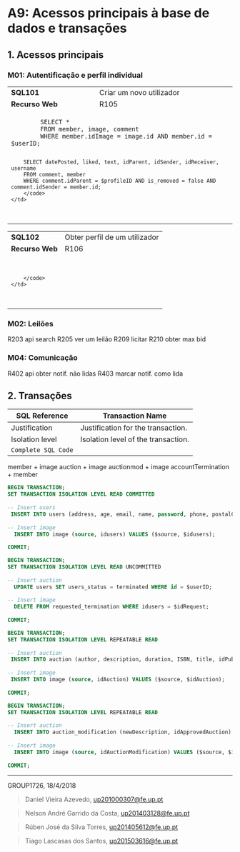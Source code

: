 # A9: Acessos principais à base de dados e transações

## 1. Acessos principais

### M01: Autentificação e perfil individual

<table>
  <tr>
    <td><strong>SQL101</strong></td>
    <td>Criar um novo utilizador</td>
  </tr>
  <tr>
    <td><strong>Recurso Web</strong></td>
    <td>R105</td>
  </tr>
  <tr>
    <td colspan="2">
		<code style="display:block;white-space: pre-wrap">
		SELECT *
		FROM member, image, comment
		WHERE member.idImage = image.id AND member.id = $userID;

		SELECT datePosted, liked, text, idParent, idSender, idReceiver, username
		FROM comment, member
		WHERE comment.idParent = $profileID AND is_removed = false AND comment.idSender = member.id;
		</code>
	</td>
  </tr>
</table>

<table>
  <tr>
    <td><strong>SQL102</strong></td>
    <td>Obter perfil de um utilizador</td>
  </tr>
  <tr>
    <td><strong>Recurso Web</strong></td>
    <td>R106</td>
  </tr>
  <tr>
    <td colspan="2">
		<code style="display:block;white-space: pre-wrap">

		</code>
	</td>
  </tr>
</table>

### M02: Leilões

R203 api search
R205 ver um leilão
R209 licitar
R210 obter max bid


### M04: Comunicação

R402 api obter notif. não lidas
R403 marcar notif. como lida


## 2. Transações


| SQL Reference   | Transaction Name                    |
| --------------- | ----------------------------------- |
| Justification   | Justification for the transaction.  |
| Isolation level | Isolation level of the transaction. |
| `Complete SQL Code`                                   |

member + image
auction + image
auctionmod + image
accountTermination + member

```sql
BEGIN TRANSACTION;
SET TRANSACTION ISOLATION LEVEL READ COMMITTED
 
-- Insert users
 INSERT INTO users (address, age, email, name, password, phone, postalCode, username, idCountry) VALUES ($address, $age, $email, $name, $password, $phone, $postalCode, $username, $idCountry);
 
-- Insert image 
  INSERT INTO image (source, idusers) VALUES ($source, $idusers);
 
COMMIT;
```

```sql
BEGIN TRANSACTION;
SET TRANSACTION ISOLATION LEVEL READ UNCOMMITTED 
 
-- Insert auction
  UPDATE users SET users_status = terminated WHERE id = $userID;
 
-- Insert image 
  DELETE FROM requested_termination WHERE idusers = $idRequest;
 
COMMIT;
```


```sql
BEGIN TRANSACTION;
SET TRANSACTION ISOLATION LEVEL REPEATABLE READ 
 
-- Insert auction
 INSERT INTO auction (author, description, duration, ISBN, title, idPublisher, idLanguage, idSeller) VALUES ($author, $description, $duration, $ISBN, $title, $idPublisher, $idLanguage, $userID);
 
-- Insert image 
 INSERT INTO image (source, idAuction) VALUES ($source, $idAuction);
 
COMMIT;
```

```sql
BEGIN TRANSACTION;
SET TRANSACTION ISOLATION LEVEL REPEATABLE READ 
 
-- Insert auction
  INSERT INTO auction_modification (newDescription, idApprovedAuction) VALUES ($newDescription, $idApprovedAuction);
 
-- Insert image 
  INSERT INTO image (source, idAuctionModification) VALUES ($source, $idAuctionModification);
 
COMMIT;
```

***
GROUP1726, 18/4/2018

> Daniel Vieira Azevedo, up201000307@fe.up.pt

> Nelson André Garrido da Costa, up201403128@fe.up.pt

> Rúben José da Silva Torres, up201405612@fe.up.pt

> Tiago Lascasas dos Santos, up201503616@fe.up.pt
